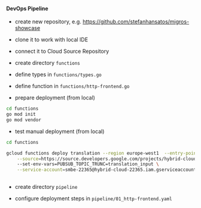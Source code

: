 #### DevOps Pipeline

- create new repository, e.g. https://github.com/stefanhansatos/migros-showcase

- clone it to work with local IDE

- connect it to Cloud Source Repository

- create directory `functions`

- define types in `functions/types.go`

- define function in `functions/http-frontend.go`

- prepare deployment (from local)
```bash
cd functions
go mod init
go mod vendor
```

- test manual deployment (from local)

```bash
cd functions

gcloud functions deploy translation --region europe-west1  --entry-point TranslationHTTP --runtime go111 --trigger-http \
    --source=https://source.developers.google.com/projects/hybrid-cloud-22365/repos/github_stefanhansatos_migros-showcase/functions
    --set-env-vars=PUBSUB_TOPIC_TRUNC=translation_input \
    --service-account=smbe-22365@hybrid-cloud-22365.iam.gserviceaccount.com
    

```

- create directory `pipeline`

- configure deployment steps in `pipeline/01_http-frontend.yaml`



